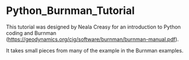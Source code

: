# Python_Burnman_Tutorial

This tutorial was designed by Neala Creasy for an introduction to Python coding and Burnman 
(https://geodynamics.org/cig/software/burnman/burnman-manual.pdf). 

It takes small pieces from many of the example in the Burnman examples. 

